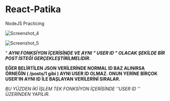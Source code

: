 # React-Patika
NodeJS Practicing




![Screenshot_4](https://user-images.githubusercontent.com/56170942/203332072-9b7e8509-cec9-4d8e-ae1c-0dc7bcd2542f.png)







![Screenshot_5](https://user-images.githubusercontent.com/56170942/203332171-987b8c8a-ee85-44bf-b8f0-04ce657ec719.png)



" ***AYNI FONKSİYON İÇERİSİNDE VE AYNI " USER ID " OLACAK ŞEKİLDE BİR POST İSTEĞİ GERÇEKLEŞTİRİLMELİDİR.*** 

**EĞER BELİRTİLEN JSON VERİLERİNDE NORMAL ID BAZ ALINIRSA ÖRNEĞİN ( /posts/1 gibi ) AYNI USER ID OLMAZ. 
ONUN YERİNE BİRÇOK USER'IN AYNI ID İLE BAŞLAYAN VERİLERİNİ SIRALAR.**

*BU YÜZDEN İKİ İŞLEM TEK FONKSİYON İÇERİSİNDE ''USER ID '' ÜZERİNDEN YAPILIR.*

